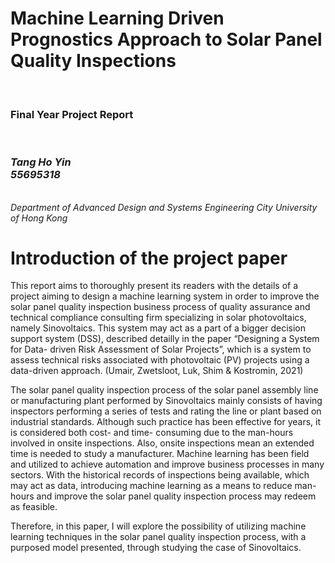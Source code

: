 <h1>Machine Learning Driven Prognostics Approach to Solar Panel Quality Inspections</h1>
<br>
<h3>Final Year Project Report</h3>
<br>
<h3><i>Tang Ho Yin <br> 55695318</i></h3>
<br>
<i>Department of Advanced Design and Systems Engineering City University of Hong Kong</i>

<h1>Introduction of the project paper</h1>
<p>
        This report aims to thoroughly present its readers with the details of a project aiming to design a machine learning system in order to improve the solar panel quality inspection business process of quality assurance and technical compliance consulting firm specializing in solar photovoltaics, namely Sinovoltaics. This system may act as a part of a bigger decision support system (DSS), described detailly in the paper “Designing a System for Data- driven Risk Assessment of Solar Projects”, which is a system to assess technical risks associated with photovoltaic (PV) projects using a data-driven approach. (Umair, Zwetsloot, Luk, Shim & Kostromin, 2021)
</p>
<p>
        The solar panel quality inspection process of the solar panel assembly line or manufacturing plant performed by Sinovoltaics mainly consists of having inspectors performing a series of tests and rating the line or plant based on industrial standards. Although such practice has been effective for years, it is considered both cost- and time- consuming due to the man-hours involved in onsite inspections. Also, onsite inspections mean an extended time is needed to study a manufacturer. Machine learning has been field and utilized to achieve automation and improve business processes in many sectors. With the historical records of inspections being available, which may act as data, introducing machine learning as a means to reduce man-hours and improve the solar panel quality inspection process may redeem as feasible.
</p>
<p>
        Therefore, in this paper, I will explore the possibility of utilizing machine learning techniques in the solar panel quality inspection process, with a purposed model presented, through studying the case of Sinovoltaics.
</p>
